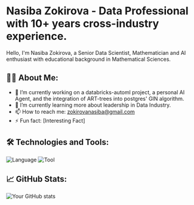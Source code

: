 # Nasiba Zokirova - Data Professional with 10+ years cross-industry experience.

Hello, I'm Nasiba Zokirova, a Senior Data Scientist, Mathematician and AI enthusiast with educational background in Mathematical Sciences. 


## 👨‍💻 About Me:
- 🔭 I’m currently working on a databricks-automl project, a personal AI Agent, and the integration of ART-trees into postgres' GIN algorithm.
- 🌱 I’m currently learning more about leadership in Data Industry.
- 📫 How to reach me: zokirovanasiba@gmail.com
- ⚡ Fun fact: [Interesting Fact]

## 🛠️ Technologies and Tools:
![Language](https://img.shields.io/badge/Code-Language-informational?style=flat&logo=<logo_name>&logoColor=white&color=2bbc8a)
![Tool](https://img.shields.io/badge/Tool-Name-informational?style=flat&logo=<logo_name>&logoColor=white&color=2bbc8a)

## 📈 GitHub Stats:
![Your GitHub stats](https://github-readme-stats.vercel.app/api?username=yourusername&show_icons=true&theme=radical)
